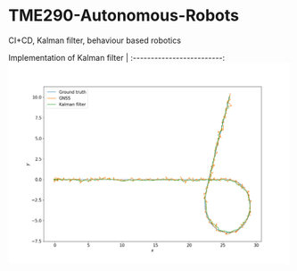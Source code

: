 # TME290-Autonomous-Robots

CI+CD, Kalman filter, behaviour based robotics


Implementation of Kalman filter |
:-------------------------:
![](https://github.com/erik-norlin/TME290-Autonomous-Robots/blob/main/assignment3/Assignment3_Erik_Norlin/python_kinematic/plot/plots/path_taken.png?raw=true)
